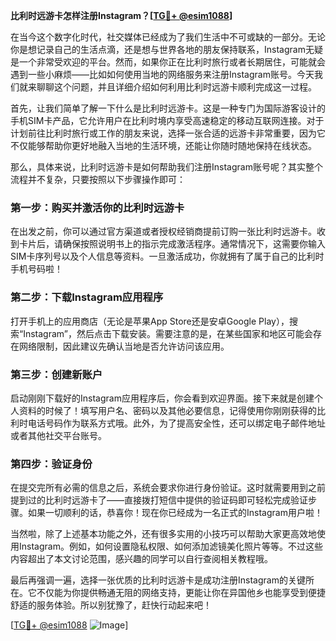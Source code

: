 **比利时远游卡怎样注册Instagram？[[TG💪+ @esim1088](https://t.me/s/esim1088)]**

在当今这个数字化时代，社交媒体已经成为了我们生活中不可或缺的一部分。无论你是想记录自己的生活点滴，还是想与世界各地的朋友保持联系，Instagram无疑是一个非常受欢迎的平台。然而，如果你正在比利时旅行或者长期居住，可能就会遇到一些小麻烦——比如如何使用当地的网络服务来注册Instagram账号。今天我们就来聊聊这个问题，并且详细介绍如何利用比利时远游卡顺利完成这一过程。

首先，让我们简单了解一下什么是比利时远游卡。这是一种专门为国际游客设计的手机SIM卡产品，它允许用户在比利时境内享受高速稳定的移动互联网连接。对于计划前往比利时旅行或工作的朋友来说，选择一张合适的远游卡非常重要，因为它不仅能够帮助你更好地融入当地的生活环境，还能让你随时随地保持在线状态。

那么，具体来说，比利时远游卡是如何帮助我们注册Instagram账号呢？其实整个流程并不复杂，只要按照以下步骤操作即可：

### 第一步：购买并激活你的比利时远游卡

在出发之前，你可以通过官方渠道或者授权经销商提前订购一张比利时远游卡。收到卡片后，请确保按照说明书上的指示完成激活程序。通常情况下，这需要你输入SIM卡序列号以及个人信息等资料。一旦激活成功，你就拥有了属于自己的比利时手机号码啦！

### 第二步：下载Instagram应用程序

打开手机上的应用商店（无论是苹果App Store还是安卓Google Play），搜索“Instagram”，然后点击下载安装。需要注意的是，在某些国家和地区可能会存在网络限制，因此建议先确认当地是否允许访问该应用。

### 第三步：创建新账户

启动刚刚下载好的Instagram应用程序后，你会看到欢迎界面。接下来就是创建个人资料的时候了！填写用户名、密码以及其他必要信息，记得使用你刚刚获得的比利时电话号码作为联系方式哦。此外，为了提高安全性，还可以绑定电子邮件地址或者其他社交平台账号。

### 第四步：验证身份

在提交完所有必需的信息之后，系统会要求你进行身份验证。这时就需要用到之前提到过的比利时远游卡了——直接拨打短信中提供的验证码即可轻松完成验证步骤。如果一切顺利的话，恭喜你！现在你已经成为一名正式的Instagram用户啦！

当然啦，除了上述基本功能之外，还有很多实用的小技巧可以帮助大家更高效地使用Instagram。例如，如何设置隐私权限、如何添加滤镜美化照片等等。不过这些内容超出了本文讨论范围，感兴趣的同学可以自行查阅相关教程哦。

最后再强调一遍，选择一张优质的比利时远游卡是成功注册Instagram的关键所在。它不仅能为你提供畅通无阻的网络支持，更能让你在异国他乡也能享受到便捷舒适的服务体验。所以别犹豫了，赶快行动起来吧！

[[TG💪+ @esim1088](https://t.me/s/esim1088) ![Image](https://i.postimg.cc/4NQfJmqS/Snipaste-2025-05-13-00-14-12.png)]